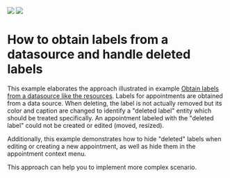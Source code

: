 <!-- default badges list -->
[![](https://img.shields.io/badge/Open_in_DevExpress_Support_Center-FF7200?style=flat-square&logo=DevExpress&logoColor=white)](https://supportcenter.devexpress.com/ticket/details/E2087)
[![](https://img.shields.io/badge/📖_How_to_use_DevExpress_Examples-e9f6fc?style=flat-square)](https://docs.devexpress.com/GeneralInformation/403183)
<!-- default badges end -->
# How to obtain labels from a datasource and handle deleted labels


<p>This example elaborates the approach illustrated in example <a href="https://www.devexpress.com/Support/Center/p/E2028">Obtain labels from a datasource like the resources</a>. Labels for appointments are obtained from a data source. When deleting, the label is not actually removed but its color and caption are changed to identify a "deleted label" entity which should be treated specifically. An appointment labeled with the "deleted label" could not be created or edited (moved, resized).</p><p>Additionally, this example demonstrates how to hide "deleted" labels when editing or creating a new appointment, as well as hide them in the appointment context menu.</p><p>This approach can help you to implement more complex scenario.</p>

<br/>


